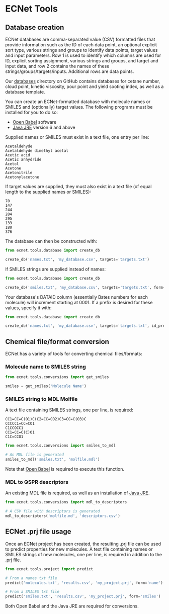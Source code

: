 # ECNet Tools

## Database creation

ECNet databases are comma-separated value (CSV) formatted files that provide information such as the ID of each data point, an optional explicit sort type, various strings and groups to identify data points, target values and input parameters. Row 1 is used to identify which columns are used for ID, explicit sorting assignment, various strings and groups, and target and input data, and row 2 contains the names of these strings/groups/targets/inputs. Additional rows are data points.

Our [databases](https://github.com/ECRL/ECNet/tree/master/databases) directory on GitHub contains databases for cetane number, cloud point, kinetic viscosity, pour point and yield sooting index, as well as a database template.

You can create an ECNet-formatted database with molecule names or SMILES and (optionally) target values. The following programs must be installed for you to do so:
- [Open Babel](http://openbabel.org/wiki/Main_Page) software
- [Java JRE](https://www.oracle.com/technetwork/java/javase/downloads/jre8-downloads-2133155.html) version 6 and above

Supplied names or SMILES must exist in a text file, one entry per line:
```
Acetaldehyde
Acetaldehyde dimethyl acetal
Acetic acid
Acetic anhydride
Acetol
Acetone
Acetonitrile
Acetonylacetone
```

If target values are supplied, they must also exist in a text file (of equal length to the supplied names or SMILES):
```
70
147
244
284
295
133
180
376
```

The database can then be constructed with:
```python
from ecnet.tools.database import create_db

create_db('names.txt', 'my_database.csv', targets='targets.txt')
```

If SMILES strings are supplied instead of names:
```python
from ecnet.tools.database import create_db

create_db('smiles.txt', 'my_database.csv', targets='targets.txt', form='smiles')
```

Your database's DATAID column (essentially Bates numbers for each molecule) will increment starting at 0001. If a prefix is desired for these values, specify it with:

```python
from ecnet.tools.database import create_db

create_db('names.txt', 'my_database.csv', targets='targets.txt', id_prefix='MOL')
```

## Chemical file/format conversion

ECNet has a variety of tools for converting chemical files/formats:

### Molecule name to SMILES string

```python
from ecnet.tools.conversions import get_smiles

smiles = get_smiles('Molecule Name')
```

### SMILES string to MDL Molfile

A text file containing SMILES strings, one per line, is required:

```
CC1=CC=C(O1)C(C2=CC=CO2)C3=CC=C(O3)C
CCCCC1=CC=CO1
C1CCOCC1
CC1=CC=C(C)O1
C1C=CCO1
```

```python
from ecnet.tools.conversions import smiles_to_mdl

# An MDL file is generated
smiles_to_mdl('smiles.txt', 'molfile.mdl')
```

Note that [Open Babel](http://openbabel.org/wiki/Main_Page) is required to execute this function.

### MDL to QSPR descriptors

An existing MDL file is required, as well as an installation of [Java JRE](https://www.oracle.com/technetwork/java/javase/downloads/jre8-downloads-2133155.html).

```python
from ecnet.tools.conversions import mdl_to_descriptors

# A CSV file with descriptors is generated
mdl_to_descriptors('molfile.md', 'descriptors.csv')
```

## ECNet .prj file usage

Once an ECNet project has been created, the resulting .prj file can be used to predict properties for new molecules. A text file containing names or SMILES strings of new molecules, one per line, is required in addition to the .prj file.

```python
from ecnet.tools.project import predict

# From a names txt file
predict('molecules.txt', 'results.csv', 'my_project.prj', form='name')

# From a SMILES txt file
predict('smiles.txt', 'results.csv', 'my_project.prj', form='smiles')
```

Both Open Babel and the Java JRE are required for conversions.
